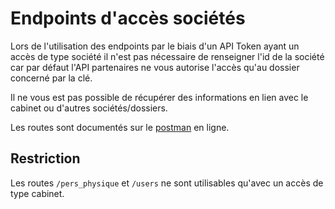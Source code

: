 # Endpoints d'accès sociétés

Lors de l'utilisation des endpoints par le biais d'un API Token ayant un accès de type société il n'est pas nécessaire de renseigner l'id de la société car par défaut l'API partenaires ne vous autorise l'accès qu'au dossier concerné par la clé.

Il ne vous est pas possible de récupérer des informations en lien avec le cabinet ou d'autres sociétés/dossiers.

Les routes sont documentés sur le [postman](https://docs.api.myunisoft.fr/#intro) en ligne.

## Restriction

Les routes `/pers_physique` et `/users` ne sont utilisables qu'avec un accès de type cabinet.